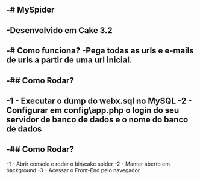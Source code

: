 -# MySpider
-
-Desenvolvido em Cake 3.2
-
-# Como funciona?
-Pega todas as urls e e-mails de urls a partir de uma url inicial.
-
-## Como Rodar?
-
-1 - Executar o dump do webx.sql no MySQL
-2 - Configurar em config\app.php o login do seu servidor de banco de dados e o nome do banco de dados
-
-## Como Rodar?
-
-1 - Abrir console e rodar o bin\cake spider
-2 - Manter aberto em background
-3 - Acessar o Front-End pelo navegador

